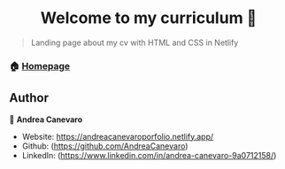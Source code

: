 <h1 align="center">Welcome to my curriculum 👋</h1>

> Landing page about my cv with HTML and CSS in Netlify

### 🏠 [Homepage](https://andreacanevaroporfolio.netlify.app/)

## Author

👤 **Andrea Canevaro**

* Website: https://andreacanevaroporfolio.netlify.app/
* Github: (https://github.com/AndreaCanevaro)
* LinkedIn: (https://www.linkedin.com/in/andrea-canevaro-9a0712158/)